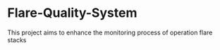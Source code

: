 # Flare-Quality-System
This project aims to enhance the monitoring process of operation flare stacks 
